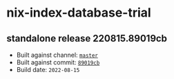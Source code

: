 # nix-index-database-trial
## standalone release 220815.89019cb
- Built against channel: [`master`](https://github.com/nixos/nixpkgs/tree/master)
- Built against commit: [`89019cb`](https://github.com/NixOS/nixpkgs/commit/89019cbdfc6aa5f08c5d3e4afbedf9575e63a7e2)
- Build date: `2022-08-15`
